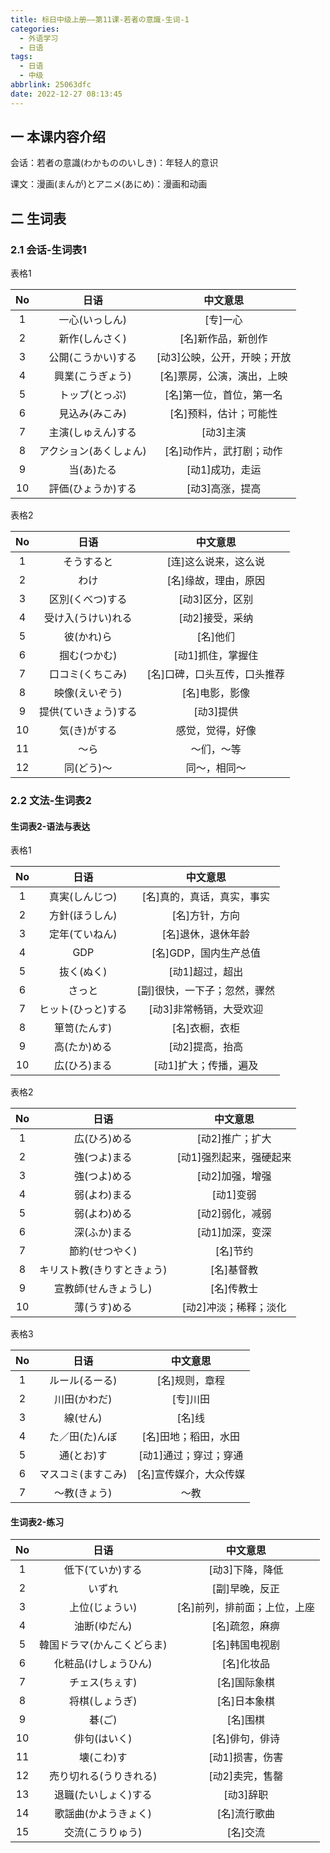 ```yaml
---
title: 标日中级上册——第11课-若者の意識-生词-1
categories:
  - 外语学习
  - 日语
tags:
  - 日语
  - 中级
abbrlink: 25063dfc
date: 2022-12-27 08:13:45
---
```

## 一 本课内容介绍

会话：若者の意識(わかもののいしき)：年轻人的意识

课文：漫画(まんが)とアニメ(あにめ)：漫画和动画

<!--more-->

## 二 生词表

### 2.1 会话-生词表1

表格1

|  No  |          日语          |          中文意思           |
| :--: | :--------------------: | :-------------------------: |
|  1   |     一心(いっしん)     |          [专]一心           |
|  2   |     新作(しんさく)     |     [名]新作品，新创作      |
|  3   |   公開(こうかい)する   | [动3]公映，公开，开映；开放 |
|  4   |    興業(こうぎょう)    | [名]票房，公演，演出，上映  |
|  5   |     トップ(とっぷ)     |  [名]第一位，首位，第一名   |
|  6   |     見込み(みこみ)     |   [名]预料，估计；可能性    |
|  7   |   主演(しゅえん)する   |          [动3]主演          |
|  8   | アクション(あくしょん) |  [名]动作片，武打剧；动作   |
|  9   |       当(あ)たる       |       [动1]成功，走运       |
|  10  |   評価(ひょうか)する   |       [动3]高涨，提高       |

表格2

|  No  |         日语         |           中文意思           |
| :--: | :------------------: | :--------------------------: |
|  1   |      そうすると      |     [连]这么说来，这么说     |
|  2   |         わけ         |     [名]缘故，理由，原因     |
|  3   |   区別(くべつ)する   |       [动3]区分，区别        |
|  4   |  受け入(うけい)れる  |       [动2]接受，采纳        |
|  5   |      彼(かれ)ら      |           [名]他们           |
|  6   |     掴む(つかむ)     |      [动1]抓住，掌握住       |
|  7   |   口コミ(くちこみ)   | [名]口碑，口头互传，口头推荐 |
|  8   |    映像(えいぞう)    |        [名]电影，影像        |
|  9   | 提供(ていきょう)する |          [动3]提供           |
|  10  |     気(き)がする     |       感觉，觉得，好像       |
|  11  |         ～ら         |          ～们，～等          |
|  12  |      同(どう)～      |         同～，相同～         |

### 2.2 文法-生词表2

#### 生词表2-语法与表达

表格1

|  No  |        日语        |           中文意思           |
| :--: | :----------------: | :--------------------------: |
|  1   |   真実(しんじつ)   |  [名]真的，真话，真实，事实  |
|  2   |   方針(ほうしん)   |        [名]方针，方向        |
|  3   |   定年(ていねん)   |      [名]退休，退休年龄      |
|  4   |        GDP         |    [名]GDP，国内生产总值     |
|  5   |     抜く(ぬく)     |       [动1]超过，超出        |
|  6   |       さっと       | [副]很快，一下子；忽然，骤然 |
|  7   | ヒット(ひっと)する |   [动3]非常畅销，大受欢迎    |
|  8   |    箪笥(たんす)    |        [名]衣橱，衣柜        |
|  9   |    高(たか)める    |       [动2]提高，抬高        |
|  10  |    広(ひろ)まる    |    [动1]扩大；传播，遍及     |

表格2

|  No  |            日语            |        中文意思         |
| :--: | :------------------------: | :---------------------: |
|  1   |        広(ひろ)める        |     [动2]推广；扩大     |
|  2   |        強(つよ)まる        | [动1]强烈起来，强硬起来 |
|  3   |        強(つよ)める        |     [动2]加强，增强     |
|  4   |        弱(よわ)まる        |        [动1]变弱        |
|  5   |        弱(よわ)める        |     [动2]弱化，减弱     |
|  6   |        深(ふか)まる        |     [动1]加深，变深     |
|  7   |       節約(せつやく)       |        [名]节约         |
|  8   | キリスト教(きりすときょう) |       [名]基督教        |
|  9   |    宣教師(せんきょうし)    |       [名]传教士        |
|  10  |        薄(うす)める        |  [动2]冲淡；稀释；淡化  |

表格3

|  No  |        日语        |        中文意思        |
| :--: | :----------------: | :--------------------: |
|  1   |   ルール(るーる)   |     [名]规则，章程     |
|  2   |    川田(かわだ)    |        [专]川田        |
|  3   |      線(せん)      |         [名]线         |
|  4   |   た／田(た)んぼ   |  [名]田地；稻田，水田  |
|  5   |     通(とお)す     | [动1]通过；穿过；穿通  |
|  6   | マスコミ(ますこみ) | [名]宣传媒介，大众传媒 |
|  7   |    ～教(きょう)    |          ～教          |

#### 生词表2-练习

|  No  |            日语            |           中文意思           |
| :--: | :------------------------: | :--------------------------: |
|  1   |      低下(ていか)する      |       [动3]下降，降低        |
|  2   |           いずれ           |        [副]早晚，反正        |
|  3   |       上位(じょうい)       | [名]前列，排前面；上位，上座 |
|  4   |        油断(ゆだん)        |        [名]疏忽，麻痹        |
|  5   | 韓国ドラマ(かんこくどらま) |        [名]韩国电视剧        |
|  6   |    化粧品(けしょうひん)    |          [名]化妆品          |
|  7   |       チェス(ちぇす)       |         [名]国际象棋         |
|  8   |       将棋(しょうぎ)       |         [名]日本象棋         |
|  9   |           碁(ご)           |           [名]围棋           |
|  10  |        俳句(はいく)        |        [名]俳句，俳诗        |
|  11  |         壊(こわ)す         |       [动1]损害，伤害        |
|  12  |   売り切れる(うりきれる)   |       [动2]卖完，售罄        |
|  13  |    退職(たいしょく)する    |          [动3]辞职           |
|  14  |    歌謡曲(かようきょく)    |         [名]流行歌曲         |
|  15  |      交流(こうりゅう)      |           [名]交流           |


